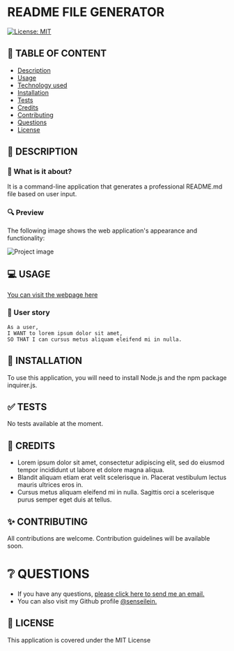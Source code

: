 # README FILE GENERATOR

[![License: MIT](https://img.shields.io/badge/License-MIT-yellow.svg)](https://opensource.org/licenses/MIT)

## 🚩 TABLE OF CONTENT

- [Description](#-description)
- [Usage](#-usage)
- [Technology used](#-technology-used)
- [Installation](#-installation)
- [Tests](#-tests)
- [Credits](#-credits)
- [Contributing](#-contributing)
- [Questions](#-questions)
- [License](#-license)

## 📖 DESCRIPTION

### 🎯 What is it about?

It is a command-line application that generates a professional README.md file based on user input.

### 🔍 Preview

The following image shows the web application's appearance and functionality:

![Project image](https://picsum.photos/id/1/800/500)

## 💻 USAGE

[You can visit the webpage here](https://en.wikipedia.org/wiki/HTTP_404#Soft_404_errors)

### 💬 User story

```
As a user,
I WANT to lorem ipsum dolor sit amet,
SO THAT I can cursus metus aliquam eleifend mi in nulla.
```

## 🚀 INSTALLATION

To use this application, you will need to install Node.js and the npm package inquirer.js.

## ✅ TESTS

No tests available at the moment.

## 💬 CREDITS

- Lorem ipsum dolor sit amet, consectetur adipiscing elit, sed do eiusmod tempor incididunt ut labore et dolore magna aliqua.
- Blandit aliquam etiam erat velit scelerisque in. Placerat vestibulum lectus mauris ultrices eros in.
- Cursus metus aliquam eleifend mi in nulla. Sagittis orci a scelerisque purus semper eget duis at tellus.

## ✨ CONTRIBUTING

All contributions are welcome. Contribution guidelines will be available soon.

# ❔ QUESTIONS

- If you have any questions, [please click here to send me an email.](mailto:senseilein@protonmail.com)
- You can also visit my Github profile [@senseilein.](https://github.com/senseilein)

## 📃 LICENSE

This application is covered under the MIT License

